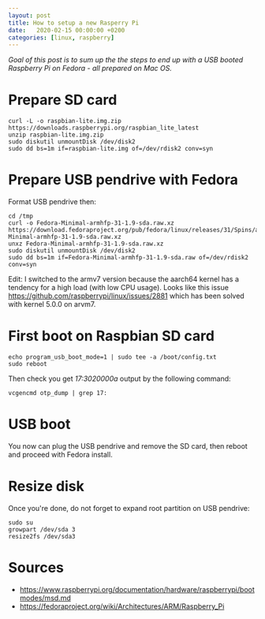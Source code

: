 ```yaml
---
layout: post
title: How to setup a new Rasperry Pi
date:   2020-02-15 00:00:00 +0200
categories: [linux, raspberry]
---
```


_Goal of this post is to sum up the the steps to end up with a USB booted Raspberry Pi on Fedora - all prepared on Mac OS._

# Prepare SD card
```
curl -L -o raspbian-lite.img.zip https://downloads.raspberrypi.org/raspbian_lite_latest
unzip raspbian-lite.img.zip
sudo diskutil unmountDisk /dev/disk2
sudo dd bs=1m if=raspbian-lite.img of=/dev/rdisk2 conv=syn

```

# Prepare USB pendrive with Fedora
Format USB pendrive then:
```
cd /tmp
curl -o Fedora-Minimal-armhfp-31-1.9-sda.raw.xz https://download.fedoraproject.org/pub/fedora/linux/releases/31/Spins/armhfp/images/Fedora-Minimal-armhfp-31-1.9-sda.raw.xz
unxz Fedora-Minimal-armhfp-31-1.9-sda.raw.xz
sudo diskutil unmountDisk /dev/disk2
sudo dd bs=1m if=Fedora-Minimal-armhfp-31-1.9-sda.raw of=/dev/rdisk2 conv=syn
```
Edit: I switched to the armv7 version because the aarch64 kernel has a tendency for a high load (with low CPU usage). Looks like this issue https://github.com/raspberrypi/linux/issues/2881 which has been solved with kernel 5.0.0 on arvm7.

# First boot on Raspbian SD card
```
echo program_usb_boot_mode=1 | sudo tee -a /boot/config.txt
sudo reboot
```
Then check you get _17:3020000a_ output by the following command:
```
vcgencmd otp_dump | grep 17:
```

# USB boot
You now can plug the USB pendrive and remove the SD card, then reboot and proceed with Fedora install.

# Resize disk
Once you're done, do not forget to expand root partition on USB pendrive:
```
sudo su
growpart /dev/sda 3
resize2fs /dev/sda3
```

# Sources
* https://www.raspberrypi.org/documentation/hardware/raspberrypi/bootmodes/msd.md
* https://fedoraproject.org/wiki/Architectures/ARM/Raspberry_Pi
